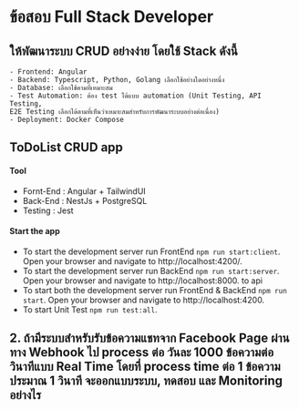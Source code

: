 # ข้อสอบ Full Stack Developer
## ให้พัฒนาระบบ CRUD อย่างง่าย โดยใช้ Stack ดังนี้
	- Frontend: Angular
	- Backend: Typescript, Python, Golang เลือกใช้อย่างใดอย่างหนึ่ง
	- Database: เลือกใช้ตามที่เหมาะสม
	- Test Automation: ต้อง test ได้แบบ automation (Unit Testing, API Testing, 
	E2E Testing เลือกได้ตามที่เห็นว่าเหมาะสมสำหรับการพัฒนาระบบอย่างต่อเนื่อง)
	- Deployment: Docker Compose
## ToDoList CRUD app
#### Tool
- Fornt-End : Angular + TailwindUI
- Back-End : NestJs + PostgreSQL
- Testing : Jest

#### Start the app
- To start the development server run FrontEnd `npm run start:client`. Open your browser and navigate to http://localhost:4200/. 
- To start the development server run BackEnd `npm run start:server`. Open your browser and navigate to http://localhost:8000. to api 
- To start both the development server run FrontEnd & BackEnd `npm run start`. Open your browser and navigate to http://localhost:4200.  
- To start Unit Test `npm run test:all`.

 
 ## 2.  ถ้ามีระบบสำหรับรับข้อความแชทจาก Facebook Page ผ่านทาง Webhook ไป process ต่อ วันละ 1000 ข้อความต่อวินาทีแบบ Real Time โดยที่ process time ต่อ 1 ข้อความประมาณ 1 วินาที จะออกแบบระบบ, ทดสอบ และ Monitoring อย่างไร



